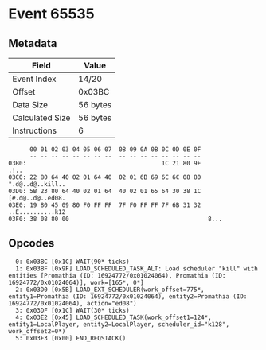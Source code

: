 # Event 65535

## Metadata

| Field           | Value    |
|-----------------|----------|
| Event Index     | 14/20    |
| Offset          | 0x03BC   |
| Data Size       | 56 bytes |
| Calculated Size | 56 bytes |
| Instructions    | 6        |

```
      00 01 02 03 04 05 06 07  08 09 0A 0B 0C 0D 0E 0F
      -- -- -- -- -- -- -- --  -- -- -- -- -- -- -- --
03B0:                                      1C 21 80 9F              .!..
03C0: 22 80 64 40 02 01 64 40  02 01 6B 69 6C 6C 08 80  ".d@..d@..kill..
03D0: 5B 23 80 64 40 02 01 64  40 02 01 65 64 30 38 1C  [#.d@..d@..ed08.
03E0: 19 80 45 09 80 F0 FF FF  7F F0 FF FF 7F 6B 31 32  ..E..........k12
03F0: 38 08 80 00                                       8...            
```

## Opcodes

```
  0: 0x03BC [0x1C] WAIT(90* ticks)
  1: 0x03BF [0x9F] LOAD_SCHEDULED_TASK_ALT: Load scheduler "kill" with entities [Promathia (ID: 16924772/0x01024064), Promathia (ID: 16924772/0x01024064)], work=[165*, 0*]
  2: 0x03D0 [0x5B] LOAD_EXT_SCHEDULER(work_offset=775*, entity1=Promathia (ID: 16924772/0x01024064), entity2=Promathia (ID: 16924772/0x01024064), action="ed08")
  3: 0x03DF [0x1C] WAIT(30* ticks)
  4: 0x03E2 [0x45] LOAD_SCHEDULED_TASK(work_offset1=124*, entity1=LocalPlayer, entity2=LocalPlayer, scheduler_id="k128", work_offset2=0*)
  5: 0x03F3 [0x00] END_REQSTACK()
```
